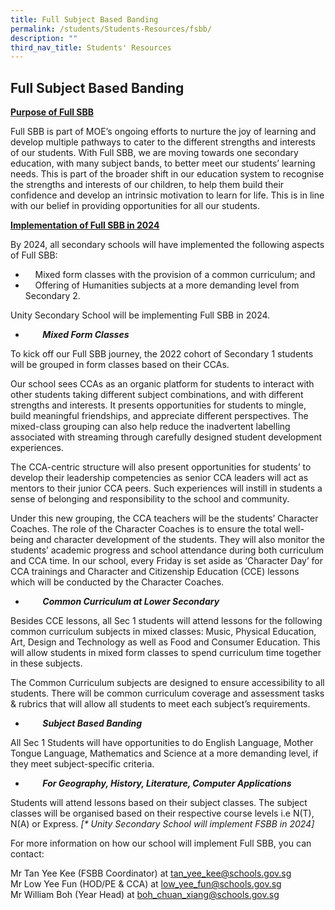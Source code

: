 ```yaml
---
title: Full Subject Based Banding
permalink: /students/Students-Resources/fsbb/
description: ""
third_nav_title: Students' Resources
---
```

## Full Subject Based Banding

<u>**Purpose of Full SBB**</u>

Full SBB is part of MOE’s ongoing efforts to nurture the joy of learning and develop multiple pathways to cater to the different strengths and interests of our students. With Full SBB, we are moving towards one secondary education, with many subject bands, to better meet our students’ learning needs. This is part of the broader shift in our education system to recognise the strengths and interests of our children, to help them build their confidence and develop an intrinsic motivation to learn for life. This is in line with our belief in providing opportunities for all our students.

<u>**Implementation of Full SBB in 2024**</u>

By 2024, all secondary schools will have implemented the following aspects of Full SBB:

*     Mixed form classes with the provision of a common curriculum; and
*     Offering of Humanities subjects at a more demanding level from Secondary 2.

Unity Secondary School will be implementing Full SBB in 2024.

*        **_Mixed Form Classes_**

To kick off our Full SBB journey, the 2022 cohort of Secondary 1 students will be grouped in form classes based on their CCAs.

Our school sees CCAs as an organic platform for students to interact with other students taking different subject combinations, and with different strengths and interests. It presents opportunities for students to mingle, build meaningful friendships, and appreciate different perspectives. The mixed-class grouping can also help reduce the inadvertent labelling associated with streaming through carefully designed student development experiences.

The CCA-centric structure will also present opportunities for students’ to develop their leadership competencies as senior CCA leaders will act as mentors to their junior CCA peers. Such experiences will instill in students a sense of belonging and responsibility to the school and community.

Under this new grouping, the CCA teachers will be the students’ Character Coaches. The role of the Character Coaches is to ensure the total well-being and character development of the students. They will also monitor the students’ academic progress and school attendance during both curriculum and CCA time. In our school, every Friday is set aside as ‘Character Day’ for CCA trainings and Character and Citizenship Education (CCE) lessons which will be conducted by the Character Coaches.

*        **_Common Curriculum at Lower Secondary_**

Besides CCE lessons, all Sec 1 students will attend lessons for the following common curriculum subjects in mixed classes: Music, Physical Education, Art, Design and Technology as well as Food and Consumer Education. This will allow students in mixed form classes to spend curriculum time together in these subjects.

The Common Curriculum subjects are designed to ensure accessibility to all students. There will be common curriculum coverage and assessment tasks & rubrics that will allow all students to meet each subject’s requirements.

*        **_Subject Based Banding_**

All Sec 1 Students will have opportunities to do English Language, Mother Tongue Language, Mathematics and Science at a more demanding level, if they meet subject-specific criteria.

*        **_For Geography, History, Literature, Computer Applications_**

Students will attend lessons based on their subject classes. The subject classes will be organised based on their respective course levels i.e N(T), N(A) or Express. _\[\* Unity Secondary School will implement FSBB in 2024\]_

For more information on how our school will implement Full SBB, you can contact:

Mr Tan Yee Kee (FSBB Coordinator) at [tan\_yee\_kee@schools.gov.sg](mailto:tan_yee_kee@schools.gov.sg)<br>
Mr Low Yee Fun (HOD/PE & CCA) at [low\_yee\_fun@schools.gov.sg](mailto:low_yee_fun@schools.gov.sg)<br>
Mr William Boh (Year Head) at [boh\_chuan\_xiang@schools.gov.sg](mailto:boh_chuan_xiang@schools.gov.sg)